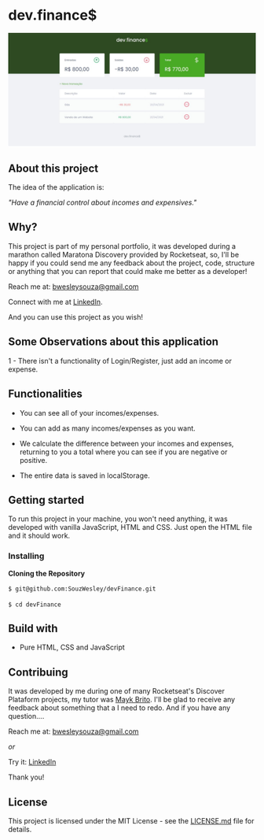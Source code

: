 # dev.finance$
![Preview-Screen](./assets/devFinanceCover.png)

## About this project

The idea of the application is:

_"Have a financial control about incomes and expensives."_

## Why?

This project is part of my personal portfolio, it was developed during a marathon called Maratona Discovery provided by Rocketseat, so, I'll be happy if you could send me any feedback about the project, code, structure or anything that you can report that could make me better as a developer!

Reach me at: bwesleysouza@gmail.com

Connect with me at [LinkedIn](https://www.linkedin.com/in/bwesleysouza).

And you can use this project as you wish!

## Some Observations about this application

1 - There isn't a functionality of Login/Register, just add an income or expense.

## Functionalities

- You can see all of your incomes/expenses.

- You can add as many incomes/expenses as you want.

- We calculate the difference between your incomes and expenses, returning to you a total where you can see if you are negative or positive.

- The entire data is saved in localStorage.

## Getting started

To run this project in your machine, you won't need anything, it was developed with vanilla JavaScript, HTML and CSS. Just open the HTML file and it should work.

### Installing

**Cloning the Repository**

```
$ git@github.com:SouzWesley/devFinance.git

$ cd devFinance
```

## Build with

- Pure HTML, CSS and JavaScript

## Contribuing

It was developed by me during one of many Rocketseat's Discover Plataform projects, my tutor was [Mayk Brito](https://github.com/maykbrito). I'll be glad to receive any feedback about something that a I need to redo. And if you have any question....

Reach me at: bwesleysouza@gmail.com

_or_

Try it: [LinkedIn](https://www.linkedin.com/in/bwesleysouza)

Thank you!

## License

This project is licensed under the MIT License - see the [LICENSE.md](./LICENSE.md) file for details.